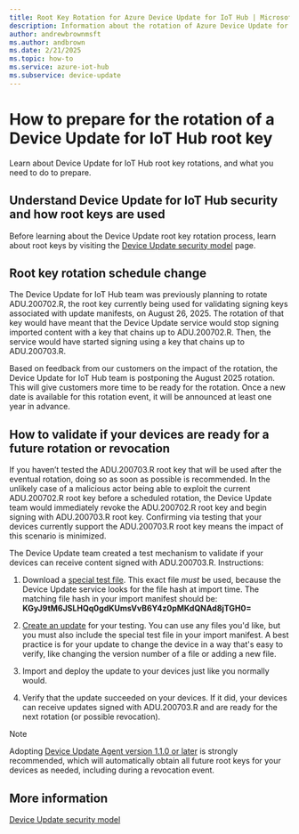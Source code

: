 ```yaml
---
title: Root Key Rotation for Azure Device Update for IoT Hub | Microsoft Docs
description: Information about the rotation of Azure Device Update for IoT Hub root keys.
author: andrewbrownmsft
ms.author: andbrown
ms.date: 2/21/2025
ms.topic: how-to
ms.service: azure-iot-hub
ms.subservice: device-update
---
```


# How to prepare for the rotation of a Device Update for IoT Hub root key

Learn about Device Update for IoT Hub root key rotations, and what you need to do to prepare.

## Understand Device Update for IoT Hub security and how root keys are used

Before learning about the Device Update root key rotation process, learn about root keys by visiting the [Device Update security model](device-update-security.md) page.

## Root key rotation schedule change

The Device Update for IoT Hub team was previously planning to rotate ADU.200702.R, the root key currently being used for validating signing keys associated with update manifests, on August 26, 2025. The rotation of that key would have meant that the Device Update service would stop signing imported content with a key that chains up to ADU.200702.R. Then, the service would have started signing using a key that chains up to ADU.200703.R.

Based on feedback from our customers on the impact of the rotation, the Device Update for IoT Hub team is postponing the August 2025 rotation. This will give customers more time to be ready for the rotation. Once a new date is available for this rotation event, it will be announced at least one year in advance.

## How to validate if your devices are ready for a future rotation or revocation

If you haven’t tested the ADU.200703.R root key that will be used after the eventual rotation, doing so as soon as possible is recommended. In the unlikely case of a malicious actor being able to exploit the current ADU.200702.R root key before a scheduled rotation, the Device Update team would immediately revoke the ADU.200702.R root key and begin signing with ADU.200703.R root key. Confirming via testing that your devices currently support the ADU.200703.R root key means the impact of this scenario is minimized.

The Device Update team created a test mechanism to validate if your devices can receive content signed with ADU.200703.R. Instructions:

1. Download a [special test file](https://a.b.nlu.dl.adu.microsoft.com/swedencentral/testfiles/root-key-test-update.txt). This exact file _must_ be used, because the Device Update service looks for the file hash at import time. The matching file hash in your import manifest should be: **KGyJ9tM6JSLHQq0gdKUmsVvB6Y4z0pMKdQNAd8jTGH0=**

1. [Create an update](create-update.md) for your testing. You can use any files you'd like, but you must also include the special test file in your import manifest. A best practice is for your update to change the device in a way that's easy to verify, like changing the version number of a file or adding a new file.

3. Import and deploy the update to your devices just like you normally would.
1. Verify that the update succeeded on your devices. If it did, your devices can receive updates signed with ADU.200703.R and are ready for the next rotation (or possible revocation).

> [!NOTE]
> Adopting [Device Update Agent version 1.1.0 or later](https://github.com/Azure/iot-hub-device-update/releases) is strongly recommended, which will automatically obtain all future root keys for your devices as needed, including during a revocation event.

## More information

[Device Update security model](device-update-security.md)